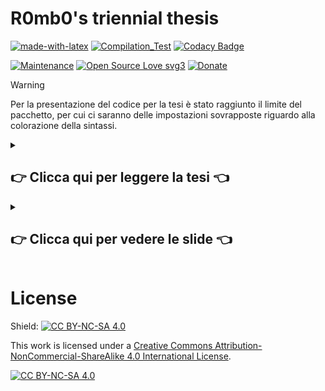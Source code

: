 # R0mb0's triennial thesis

[![made-with-latex](https://img.shields.io/badge/Made%20with-LaTeX-1f425f.svg)](https://www.latex-project.org/)
[![Compilation_Test](https://github.com/R0mb0/Triennial_thesis_of_R0mb0/actions/workflows/Compilation_Test.yml/badge.svg)](https://github.com/R0mb0/Triennial_thesis_of_R0mb0/actions/workflows/Compilation_Test.yml)
[![Codacy Badge](https://app.codacy.com/project/badge/Grade/29972b424eb94c83b7a72a5720cead72)](https://app.codacy.com/gh/R0mb0/Triennial_thesis_of_R0mb0/dashboard?utm_source=gh&utm_medium=referral&utm_content=&utm_campaign=Badge_grade)

[![Maintenance](https://img.shields.io/badge/Maintained%3F-yes-green.svg)](https://github.com/R0mb0/Triennial_thesis_of_R0mb0)
[![Open Source Love svg3](https://badges.frapsoft.com/os/v3/open-source.svg?v=103)](https://github.com/R0mb0/Triennial_thesis_of_R0mb0)
[![Donate](https://img.shields.io/badge/PayPal-Donate%20to%20Author-blue.svg)](http://paypal.me/R0mb0)

> [!WARNING]  
> Per la presentazione del codice per la tesi è stato raggiunto il limite del pacchetto, per cui ci saranno delle impostazioni sovrapposte riguardo alla colorazione della sintassi.

<!-- Inclusione della tesi -->
<details>
  <summary> 

  ## 👉 Clicca qui per leggere la tesi 👈
  
  </summary>

![1.png](https://github.com/R0mb0/Triennial_thesis_of_R0mb0/blob/main/Thesis_images/1.png)
![2.png](https://github.com/R0mb0/Triennial_thesis_of_R0mb0/blob/main/Thesis_images/2.png)
![3.png](https://github.com/R0mb0/Triennial_thesis_of_R0mb0/blob/main/Thesis_images/3.png)
![4.png](https://github.com/R0mb0/Triennial_thesis_of_R0mb0/blob/main/Thesis_images/4.png)
![5.png](https://github.com/R0mb0/Triennial_thesis_of_R0mb0/blob/main/Thesis_images/5.png)
![6.png](https://github.com/R0mb0/Triennial_thesis_of_R0mb0/blob/main/Thesis_images/6.png)
![7.png](https://github.com/R0mb0/Triennial_thesis_of_R0mb0/blob/main/Thesis_images/7.png)
![8.png](https://github.com/R0mb0/Triennial_thesis_of_R0mb0/blob/main/Thesis_images/8.png)
![9.png](https://github.com/R0mb0/Triennial_thesis_of_R0mb0/blob/main/Thesis_images/9.png)
![10.png](https://github.com/R0mb0/Triennial_thesis_of_R0mb0/blob/main/Thesis_images/10.png)
![11.png](https://github.com/R0mb0/Triennial_thesis_of_R0mb0/blob/main/Thesis_images/11.png)
![12.png](https://github.com/R0mb0/Triennial_thesis_of_R0mb0/blob/main/Thesis_images/12.png)
![13.png](https://github.com/R0mb0/Triennial_thesis_of_R0mb0/blob/main/Thesis_images/13.png)
![14.png](https://github.com/R0mb0/Triennial_thesis_of_R0mb0/blob/main/Thesis_images/14.png)
![15.png](https://github.com/R0mb0/Triennial_thesis_of_R0mb0/blob/main/Thesis_images/15.png)
![16.png](https://github.com/R0mb0/Triennial_thesis_of_R0mb0/blob/main/Thesis_images/16.png)
![17.png](https://github.com/R0mb0/Triennial_thesis_of_R0mb0/blob/main/Thesis_images/17.png)
![18.png](https://github.com/R0mb0/Triennial_thesis_of_R0mb0/blob/main/Thesis_images/18.png)
![19.png](https://github.com/R0mb0/Triennial_thesis_of_R0mb0/blob/main/Thesis_images/19.png)
![20.png](https://github.com/R0mb0/Triennial_thesis_of_R0mb0/blob/main/Thesis_images/20.png)
![21.png](https://github.com/R0mb0/Triennial_thesis_of_R0mb0/blob/main/Thesis_images/21.png)
![22.png](https://github.com/R0mb0/Triennial_thesis_of_R0mb0/blob/main/Thesis_images/22.png)
![23.png](https://github.com/R0mb0/Triennial_thesis_of_R0mb0/blob/main/Thesis_images/23.png)
![24.png](https://github.com/R0mb0/Triennial_thesis_of_R0mb0/blob/main/Thesis_images/24.png)
![25.png](https://github.com/R0mb0/Triennial_thesis_of_R0mb0/blob/main/Thesis_images/25.png)
![26.png](https://github.com/R0mb0/Triennial_thesis_of_R0mb0/blob/main/Thesis_images/26.png)
![27.png](https://github.com/R0mb0/Triennial_thesis_of_R0mb0/blob/main/Thesis_images/27.png)
![28.png](https://github.com/R0mb0/Triennial_thesis_of_R0mb0/blob/main/Thesis_images/28.png)
![29.png](https://github.com/R0mb0/Triennial_thesis_of_R0mb0/blob/main/Thesis_images/29.png)
![30.png](https://github.com/R0mb0/Triennial_thesis_of_R0mb0/blob/main/Thesis_images/30.png)
![31.png](https://github.com/R0mb0/Triennial_thesis_of_R0mb0/blob/main/Thesis_images/31.png)
![32.png](https://github.com/R0mb0/Triennial_thesis_of_R0mb0/blob/main/Thesis_images/32.png)
![33.png](https://github.com/R0mb0/Triennial_thesis_of_R0mb0/blob/main/Thesis_images/33.png)
![34.png](https://github.com/R0mb0/Triennial_thesis_of_R0mb0/blob/main/Thesis_images/34.png)
![35.png](https://github.com/R0mb0/Triennial_thesis_of_R0mb0/blob/main/Thesis_images/35.png)
![36.png](https://github.com/R0mb0/Triennial_thesis_of_R0mb0/blob/main/Thesis_images/36.png)
![37.png](https://github.com/R0mb0/Triennial_thesis_of_R0mb0/blob/main/Thesis_images/37.png)
![38.png](https://github.com/R0mb0/Triennial_thesis_of_R0mb0/blob/main/Thesis_images/38.png)
![39.png](https://github.com/R0mb0/Triennial_thesis_of_R0mb0/blob/main/Thesis_images/39.png)
![40.png](https://github.com/R0mb0/Triennial_thesis_of_R0mb0/blob/main/Thesis_images/40.png)
![41.png](https://github.com/R0mb0/Triennial_thesis_of_R0mb0/blob/main/Thesis_images/41.png)
![42.png](https://github.com/R0mb0/Triennial_thesis_of_R0mb0/blob/main/Thesis_images/42.png)
![43.png](https://github.com/R0mb0/Triennial_thesis_of_R0mb0/blob/main/Thesis_images/43.png)
![44.png](https://github.com/R0mb0/Triennial_thesis_of_R0mb0/blob/main/Thesis_images/44.png)
![45.png](https://github.com/R0mb0/Triennial_thesis_of_R0mb0/blob/main/Thesis_images/45.png)
![46.png](https://github.com/R0mb0/Triennial_thesis_of_R0mb0/blob/main/Thesis_images/46.png)
![47.png](https://github.com/R0mb0/Triennial_thesis_of_R0mb0/blob/main/Thesis_images/47.png)
![48.png](https://github.com/R0mb0/Triennial_thesis_of_R0mb0/blob/main/Thesis_images/48.png)
![49.png](https://github.com/R0mb0/Triennial_thesis_of_R0mb0/blob/main/Thesis_images/49.png)
![50.png](https://github.com/R0mb0/Triennial_thesis_of_R0mb0/blob/main/Thesis_images/50.png)
![51.png](https://github.com/R0mb0/Triennial_thesis_of_R0mb0/blob/main/Thesis_images/51.png)
![52.png](https://github.com/R0mb0/Triennial_thesis_of_R0mb0/blob/main/Thesis_images/52.png)
![53.png](https://github.com/R0mb0/Triennial_thesis_of_R0mb0/blob/main/Thesis_images/53.png)
![54.png](https://github.com/R0mb0/Triennial_thesis_of_R0mb0/blob/main/Thesis_images/54.png)
![55.png](https://github.com/R0mb0/Triennial_thesis_of_R0mb0/blob/main/Thesis_images/55.png)
![56.png](https://github.com/R0mb0/Triennial_thesis_of_R0mb0/blob/main/Thesis_images/56.png)
![57.png](https://github.com/R0mb0/Triennial_thesis_of_R0mb0/blob/main/Thesis_images/57.png)
![58.png](https://github.com/R0mb0/Triennial_thesis_of_R0mb0/blob/main/Thesis_images/58.png)
![59.png](https://github.com/R0mb0/Triennial_thesis_of_R0mb0/blob/main/Thesis_images/59.png)
![60.png](https://github.com/R0mb0/Triennial_thesis_of_R0mb0/blob/main/Thesis_images/60.png)
![61.png](https://github.com/R0mb0/Triennial_thesis_of_R0mb0/blob/main/Thesis_images/61.png)
![62.png](https://github.com/R0mb0/Triennial_thesis_of_R0mb0/blob/main/Thesis_images/62.png)
![63.png](https://github.com/R0mb0/Triennial_thesis_of_R0mb0/blob/main/Thesis_images/63.png)
![64.png](https://github.com/R0mb0/Triennial_thesis_of_R0mb0/blob/main/Thesis_images/64.png)
![65.png](https://github.com/R0mb0/Triennial_thesis_of_R0mb0/blob/main/Thesis_images/65.png)
![66.png](https://github.com/R0mb0/Triennial_thesis_of_R0mb0/blob/main/Thesis_images/66.png)
![67.png](https://github.com/R0mb0/Triennial_thesis_of_R0mb0/blob/main/Thesis_images/67.png)
![68.png](https://github.com/R0mb0/Triennial_thesis_of_R0mb0/blob/main/Thesis_images/68.png)

</details>

<details>
  <summary> 

  ## 👉 Clicca qui per vedere le slide 👈
  
  </summary>

![1.png](https://github.com/R0mb0/Triennial_thesis_of_R0mb0/blob/main/Slides_images/1.png)
![2.png](https://github.com/R0mb0/Triennial_thesis_of_R0mb0/blob/main/Slides_images/2.png)
![3.png](https://github.com/R0mb0/Triennial_thesis_of_R0mb0/blob/main/Slides_images/3.png)
![4.png](https://github.com/R0mb0/Triennial_thesis_of_R0mb0/blob/main/Slides_images/4.png)
![5.png](https://github.com/R0mb0/Triennial_thesis_of_R0mb0/blob/main/Slides_images/5.png)
![6.png](https://github.com/R0mb0/Triennial_thesis_of_R0mb0/blob/main/Slides_images/6.png)
![7.png](https://github.com/R0mb0/Triennial_thesis_of_R0mb0/blob/main/Slides_images/7.png)
![8.png](https://github.com/R0mb0/Triennial_thesis_of_R0mb0/blob/main/Slides_images/8.png)
![9.png](https://github.com/R0mb0/Triennial_thesis_of_R0mb0/blob/main/Slides_images/9.png)
![10.png](https://github.com/R0mb0/Triennial_thesis_of_R0mb0/blob/main/Slides_images/10.png)
![11.png](https://github.com/R0mb0/Triennial_thesis_of_R0mb0/blob/main/Slides_images/11.png)
![12.png](https://github.com/R0mb0/Triennial_thesis_of_R0mb0/blob/main/Slides_images/12.png)
![13.png](https://github.com/R0mb0/Triennial_thesis_of_R0mb0/blob/main/Slides_images/13.png)
![14.png](https://github.com/R0mb0/Triennial_thesis_of_R0mb0/blob/main/Slides_images/14.png)
![15.png](https://github.com/R0mb0/Triennial_thesis_of_R0mb0/blob/main/Slides_images/15.png)
![16.png](https://github.com/R0mb0/Triennial_thesis_of_R0mb0/blob/main/Slides_images/16.png)
![17.png](https://github.com/R0mb0/Triennial_thesis_of_R0mb0/blob/main/Slides_images/17.png)
![18.png](https://github.com/R0mb0/Triennial_thesis_of_R0mb0/blob/main/Slides_images/18.png)
![19.png](https://github.com/R0mb0/Triennial_thesis_of_R0mb0/blob/main/Slides_images/19.png)
![20.png](https://github.com/R0mb0/Triennial_thesis_of_R0mb0/blob/main/Slides_images/20.png)
![21.png](https://github.com/R0mb0/Triennial_thesis_of_R0mb0/blob/main/Slides_images/21.png)

</details>


# License
Shield: [![CC BY-NC-SA 4.0][cc-by-nc-sa-shield]][cc-by-nc-sa]

This work is licensed under a
[Creative Commons Attribution-NonCommercial-ShareAlike 4.0 International License][cc-by-nc-sa].

[![CC BY-NC-SA 4.0][cc-by-nc-sa-image]][cc-by-nc-sa]

[cc-by-nc-sa]: http://creativecommons.org/licenses/by-nc-sa/4.0/
[cc-by-nc-sa-image]: https://licensebuttons.net/l/by-nc-sa/4.0/88x31.png
[cc-by-nc-sa-shield]: https://img.shields.io/badge/License-CC%20BY--NC--SA%204.0-lightgrey.svg
